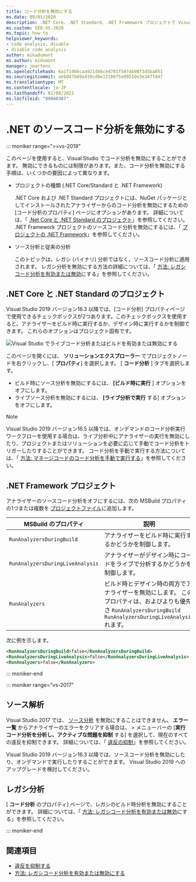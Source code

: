 ```yaml
---
title: コード分析を無効にする
ms.date: 09/01/2020
description: .NET Core、.NET Standard、.NET Framework プロジェクトで Visual Studio のソースコード分析をオフにする方法について説明します。
ms.custom: SEO-VS-2020
ms.topic: how-to
helpviewer_keywords:
- code analysis, disable
- disable code analysis
author: mikadumont
ms.author: midumont
manager: jmartens
ms.openlocfilehash: 6a1f1466caa921d46ce4701f5074b98f3d5ba051
ms.sourcegitcommit: ae6d47b09a439cd0e13180f5e89510e3e347fd47
ms.translationtype: MT
ms.contentlocale: ja-JP
ms.lasthandoff: 02/08/2021
ms.locfileid: "99860387"
---
```

# <a name="disable-source-code-analysis-for-net"></a>.NET のソースコード分析を無効にする

::: moniker range=">=vs-2019"

このページを使用すると、Visual Studio でコード分析を無効にすることができます。 無効にできるものには制限があります。また、コード分析を無効にする手順は、いくつかの要因によって異なります。

- プロジェクトの種類 (.NET Core/Standard と .NET Framework)

  .NET Core および .NET Standard プロジェクトには、NuGet パッケージとしてインストールされたアナライザーからのコード分析を無効にするための [コード分析のプロパティ] ページにオプションがあります。 詳細については、「 [.Net Core と .NET Standard のプロジェクト](#net-core-and-net-standard-projects)」を参照してください。 .NET Framework プロジェクトのソースコード分析を無効にするには、「 [プロジェクトの .NET Framework](#net-framework-projects)」を参照してください。

- ソース分析と従来の分析

  このトピックは、レガシ (バイナリ) 分析ではなく、ソースコード分析に適用されます。 レガシ分析を無効にする方法の詳細については、「 [方法: レガシコード分析を有効または無効](how-to-enable-and-disable-automatic-code-analysis-for-managed-code.md)にする」を参照してください。

## <a name="net-core-and-net-standard-projects"></a>.NET Core と .NET Standard のプロジェクト

Visual Studio 2019 バージョン16.3 以降では、[コード分析] プロパティページで使用できるチェックボックスが2つあります。このチェックボックスを使用すると、アナライザーをビルド時に実行するか、デザイン時に実行するかを制御できます。 これらのオプションはプロジェクト固有です。

![Visual Studio でライブコード分析またはビルドを有効または無効にする](media/run-on-build-run-live-analysis.png)

このページを開くには、 **ソリューションエクスプローラー** でプロジェクトノードを右クリックし、[ **プロパティ**] を選択します。 [ **コード分析** ] タブを選択します。

- ビルド時にソース分析を無効にするには、 **[ビルド時に実行** ] オプションをオフにします。
- ライブソース分析を無効にするには、 **[ライブ分析で実行** する] オプションをオフにします。

> [!NOTE]
> Visual Studio 2019 バージョン16.5 以降では、オンデマンドのコード分析実行ワークフローを使用する場合は、ライブ分析中にアナライザーの実行を無効にしたり、プロジェクトまたはソリューションを必要に応じて手動でコード分析をトリガーしたりすることができます。 コード分析を手動で実行する方法については、「 [方法: マネージコードのコード分析を手動で実行する](how-to-run-code-analysis-manually-for-managed-code.md)」を参照してください。

## <a name="net-framework-projects"></a>.NET Framework プロジェクト

アナライザーのソースコード分析をオフにするには、次の MSBuild プロパティの1つまたは複数を [プロジェクトファイル](../ide/solutions-and-projects-in-visual-studio.md#project-file)に追加します。

| MSBuild のプロパティ | 説明 | Default |
| - | - | - |
| `RunAnalyzersDuringBuild` | アナライザーをビルド時に実行するかどうかを制御します。 | `true` |
| `RunAnalyzersDuringLiveAnalysis` | アナライザーがデザイン時にコードをライブで分析するかどうかを制御します。 | `true` |
| `RunAnalyzers` | ビルド時とデザイン時の両方でアナライザーを無効にします。 このプロパティは、およびよりも優先さ `RunAnalyzersDuringBuild` `RunAnalyzersDuringLiveAnalysis` れます。 | `true` |

次に例を示します。

```xml
<RunAnalyzersDuringBuild>false</RunAnalyzersDuringBuild>
<RunAnalyzersDuringLiveAnalysis>false</RunAnalyzersDuringLiveAnalysis>
<RunAnalyzers>false</RunAnalyzers>
```

::: moniker-end

::: moniker range="vs-2017"

## <a name="source-analysis"></a>ソース解析

Visual Studio 2017 では、 [ソース分析](roslyn-analyzers-overview.md) を無効にすることはできません。 **エラー一覧** からアナライザーのエラーをクリアする場合は、   >  メニューバーの [**実行コード分析を分析し、アクティブな問題を抑制** する] を選択して、現在のすべての違反を抑制できます。 詳細については、「 [違反の抑制](use-roslyn-analyzers.md#suppress-violations)」を参照してください。

Visual Studio 2019 バージョン16.3 以降では、ソースコード分析を無効にしたり、オンデマンドで実行したりすることができます。 Visual Studio 2019 へのアップグレードを検討してください。

## <a name="legacy-analysis"></a>レガシ分析

[ **コード分析** のプロパティ] ページで、レガシのビルド時分析を無効にすることができます。 詳細については、「 [方法: レガシコード分析を有効または無効](how-to-enable-and-disable-automatic-code-analysis-for-managed-code.md)にする」を参照してください。

::: moniker-end

## <a name="see-also"></a>関連項目

- [違反を抑制する](use-roslyn-analyzers.md#suppress-violations)
- [方法: レガシコード分析を有効または無効にする](how-to-enable-and-disable-automatic-code-analysis-for-managed-code.md)
